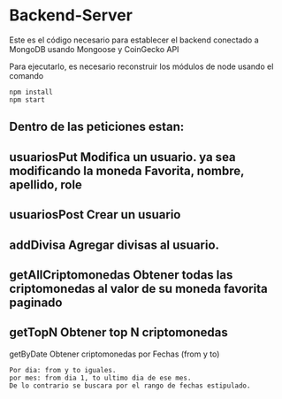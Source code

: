# Backend-Server

Este es el código necesario para establecer el backend conectado a MongoDB usando Mongoose y CoinGecko API

Para ejecutarlo, es necesario reconstruir los módulos de node usando el comando

```
npm install
npm start
```


## Dentro de las peticiones estan:
usuariosPut             Modifica un usuario. ya sea modificando la moneda Favorita, nombre, apellido, role
-------
usuariosPost            Crear un usuario
-------
addDivisa               Agregar divisas al usuario.
-------
getAllCriptomonedas     Obtener todas las criptomonedas al valor de su moneda favorita paginado
-------
getTopN                 Obtener top N criptomonedas
-------
getByDate               Obtener criptomonedas por Fechas (from y to) 

    Por dia: from y to iguales.
    por mes: from dia 1, to ultimo dia de ese mes.
    De lo contrario se buscara por el rango de fechas estipulado.